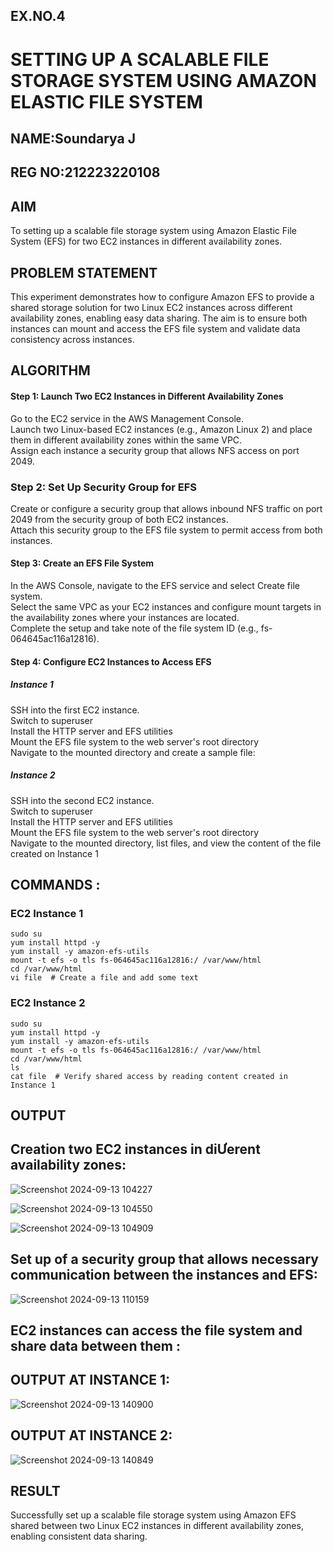 ## EX.NO.4
 # SETTING UP A SCALABLE FILE STORAGE SYSTEM USING AMAZON ELASTIC FILE SYSTEM
 ## NAME:Soundarya J
 ## REG NO:212223220108
 ## AIM
To  setting up a scalable file storage system using Amazon Elastic File System (EFS) for two EC2 instances in different availability zones. 
## PROBLEM STATEMENT
This experiment demonstrates how to configure Amazon EFS to provide a shared storage solution for two Linux EC2 instances across different availability zones, enabling easy data sharing. The aim is to ensure both instances can mount and access the EFS file system and validate data consistency across instances.

## ALGORITHM
#### Step 1: Launch Two EC2 Instances in Different Availability Zones
Go to the EC2 service in the AWS Management Console.</BR>
Launch two Linux-based EC2 instances (e.g., Amazon Linux 2) and place them in different availability zones within the same VPC.</BR>
Assign each instance a security group that allows NFS access on port 2049.</BR>

### Step 2: Set Up Security Group for EFS
Create or configure a security group that allows inbound NFS traffic on port 2049 from the security group of both EC2 instances.</BR>
Attach this security group to the EFS file system to permit access from both instances.</BR>

#### Step 3: Create an EFS File System
In the AWS Console, navigate to the EFS service and select Create file system.</BR>
Select the same VPC as your EC2 instances and configure mount targets in the availability zones where your instances are located.</BR>
Complete the setup and take note of the file system ID (e.g., fs-064645ac116a12816).</BR>

#### Step 4: Configure EC2 Instances to Access EFS

##### Instance 1</BR>
SSH into the first EC2 instance.</BR>
Switch to superuser</BR>
Install the HTTP server and EFS utilities</BR>
Mount the EFS file system to the web server's root directory</BR>
Navigate to the mounted directory and create a sample file:

##### Instance 2
SSH into the second EC2 instance.</BR>
Switch to superuser</BR>
Install the HTTP server and EFS utilities</BR>
Mount the EFS file system to the web server's root directory</BR>
Navigate to the mounted directory, list files, and view the content of the file created on Instance 1</BR>

## COMMANDS :

### EC2 Instance 1
```
sudo su
yum install httpd -y
yum install -y amazon-efs-utils
mount -t efs -o tls fs-064645ac116a12816:/ /var/www/html
cd /var/www/html
vi file  # Create a file and add some text
```
### EC2 Instance 2
```
sudo su
yum install httpd -y
yum install -y amazon-efs-utils
mount -t efs -o tls fs-064645ac116a12816:/ /var/www/html
cd /var/www/html
ls
cat file  # Verify shared access by reading content created in Instance 1
```
## OUTPUT
## Creation two EC2 instances in diƯerent availability zones:
![Screenshot 2024-09-13 104227](https://github.com/user-attachments/assets/32e9e06a-be89-41d6-9b93-d7d01e0070ca)

![Screenshot 2024-09-13 104550](https://github.com/user-attachments/assets/2be77c54-e611-4c70-bd8a-b969bfff3c04)

![Screenshot 2024-09-13 104909](https://github.com/user-attachments/assets/31f81fdd-ba3c-4740-9469-8c29b6580ba3)

## Set up of a security group that allows necessary communication between the instances and EFS:

![Screenshot 2024-09-13 110159](https://github.com/user-attachments/assets/9d1a2153-fef3-4c72-b9df-d2a662c47817)

## EC2 instances can access the file system and share data between them :
## OUTPUT AT INSTANCE 1:
![Screenshot 2024-09-13 140900](https://github.com/user-attachments/assets/4a99c467-83a2-48c9-ac1a-36fbb334d659)
## OUTPUT AT INSTANCE 2:
![Screenshot 2024-09-13 140849](https://github.com/user-attachments/assets/da9a47c5-1ece-44ad-a95b-1cb113485058)




## RESULT
Successfully set up a scalable file storage system using Amazon EFS shared between two Linux EC2 instances in different availability zones, enabling consistent data sharing.
  

  


